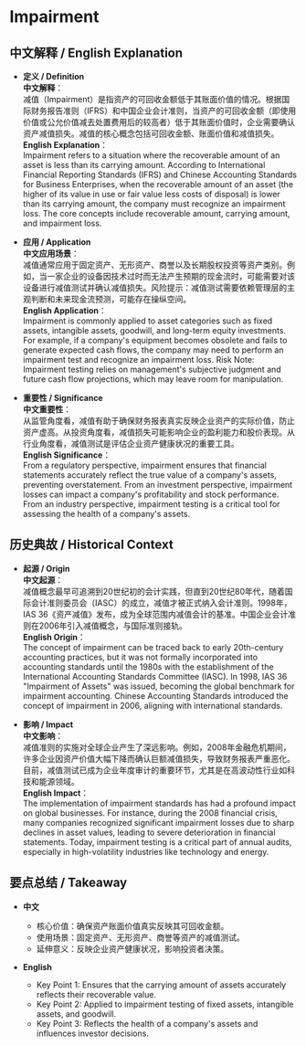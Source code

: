 # Impairment

## 中文解释 / English Explanation

* **定义 / Definition**  
  **中文解释**：  
  减值（Impairment）是指资产的可回收金额低于其账面价值的情况。根据国际财务报告准则（IFRS）和中国企业会计准则，当资产的可回收金额（即使用价值或公允价值减去处置费用后的较高者）低于其账面价值时，企业需要确认资产减值损失。减值的核心概念包括可回收金额、账面价值和减值损失。  
  **English Explanation**：  
  Impairment refers to a situation where the recoverable amount of an asset is less than its carrying amount. According to International Financial Reporting Standards (IFRS) and Chinese Accounting Standards for Business Enterprises, when the recoverable amount of an asset (the higher of its value in use or fair value less costs of disposal) is lower than its carrying amount, the company must recognize an impairment loss. The core concepts include recoverable amount, carrying amount, and impairment loss.

* **应用 / Application**  
  **中文应用场景**：  
  减值通常应用于固定资产、无形资产、商誉以及长期股权投资等资产类别。例如，当一家企业的设备因技术过时而无法产生预期的现金流时，可能需要对该设备进行减值测试并确认减值损失。风险提示：减值测试需要依赖管理层的主观判断和未来现金流预测，可能存在操纵空间。  
  **English Application**：  
  Impairment is commonly applied to asset categories such as fixed assets, intangible assets, goodwill, and long-term equity investments. For example, if a company's equipment becomes obsolete and fails to generate expected cash flows, the company may need to perform an impairment test and recognize an impairment loss. Risk Note: Impairment testing relies on management's subjective judgment and future cash flow projections, which may leave room for manipulation.

* **重要性 / Significance**  
  **中文重要性**：  
  从监管角度看，减值有助于确保财务报表真实反映企业资产的实际价值，防止资产虚高。从投资角度看，减值损失可能影响企业的盈利能力和股价表现。从行业角度看，减值测试是评估企业资产健康状况的重要工具。  
  **English Significance**：  
  From a regulatory perspective, impairment ensures that financial statements accurately reflect the true value of a company's assets, preventing overstatement. From an investment perspective, impairment losses can impact a company's profitability and stock performance. From an industry perspective, impairment testing is a critical tool for assessing the health of a company's assets.

## 历史典故 / Historical Context

* **起源 / Origin**  
  **中文起源**：  
  减值概念最早可追溯到20世纪初的会计实践，但直到20世纪80年代，随着国际会计准则委员会（IASC）的成立，减值才被正式纳入会计准则。1998年，IAS 36《资产减值》发布，成为全球范围内减值会计的基准。中国企业会计准则在2006年引入减值概念，与国际准则接轨。  
  **English Origin**：  
  The concept of impairment can be traced back to early 20th-century accounting practices, but it was not formally incorporated into accounting standards until the 1980s with the establishment of the International Accounting Standards Committee (IASC). In 1998, IAS 36 "Impairment of Assets" was issued, becoming the global benchmark for impairment accounting. Chinese Accounting Standards introduced the concept of impairment in 2006, aligning with international standards.

* **影响 / Impact**  
  **中文影响**：  
  减值准则的实施对全球企业产生了深远影响。例如，2008年金融危机期间，许多企业因资产价值大幅下降而确认巨额减值损失，导致财务报表严重恶化。目前，减值测试已成为企业年度审计的重要环节，尤其是在高波动性行业如科技和能源领域。  
  **English Impact**：  
  The implementation of impairment standards has had a profound impact on global businesses. For instance, during the 2008 financial crisis, many companies recognized significant impairment losses due to sharp declines in asset values, leading to severe deterioration in financial statements. Today, impairment testing is a critical part of annual audits, especially in high-volatility industries like technology and energy.

## 要点总结 / Takeaway

* **中文**  
  - 核心价值：确保资产账面价值真实反映其可回收金额。  
  - 使用场景：固定资产、无形资产、商誉等资产的减值测试。  
  - 延伸意义：反映企业资产健康状况，影响投资者决策。  

* **English**  
  - Key Point 1: Ensures that the carrying amount of assets accurately reflects their recoverable value.  
  - Key Point 2: Applied to impairment testing of fixed assets, intangible assets, and goodwill.  
  - Key Point 3: Reflects the health of a company's assets and influences investor decisions.